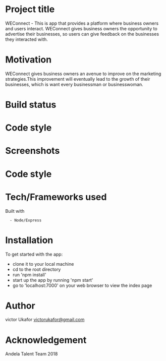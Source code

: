 # Project title 

WEConnect - This is app that provides a platform where business owners and users interact.
WEConnect gives business owners the opportunity to advertise their businesses, so users can
give feedback on the businesses they interacted with.


# Motivation

WEConnect gives business owners an avenue to improve on the marketing strategies.This improvement 
will eventually lead to the growth of their businesses, which is want every businessman or 
businesswoman.


# Build status 


# Code style


# Screenshots


# Code style


# Tech/Frameworks used

Built with

      - Node/Express


# Installation

To get started with the app:

   - clone it to your local machine
   - cd to the root directory
   - run 'npm install'
   - start up the app by running 'npm start'
   - go to 'localhost:7000' on your web browser to view the index page 


# Author

victor Ukafor 
victorukafor@gmail.com


# Acknowledgement

Andela Talent Team 2018






